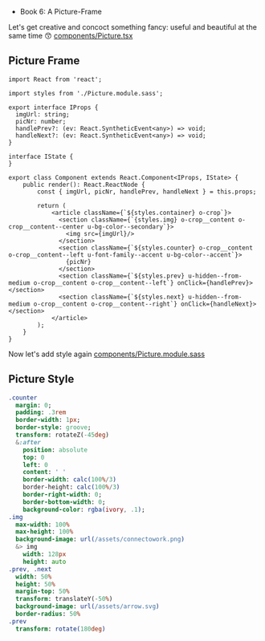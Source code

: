 - Book 6: A Picture-Frame

Let's get creative and concoct something fancy: useful and beautiful at the same time :kissing_smiling_eyes:
[components/Picture.tsx](#Picture-Frame "save:")


## Picture Frame

```tsx
import React from 'react';

import styles from './Picture.module.sass';

export interface IProps {
  imgUrl: string;
  picNr: number;
  handlePrev?: (ev: React.SyntheticEvent<any>) => void;
  handleNext?: (ev: React.SyntheticEvent<any>) => void;
}

interface IState {
}

export class Component extends React.Component<IProps, IState> {
    public render(): React.ReactNode {
        const { imgUrl, picNr, handlePrev, handleNext } = this.props;

        return (
            <article className={`${styles.container} o-crop`}>
              <section className={`{styles.img} o-crop__content o-crop__content--center u-bg-color--secondary`}>
                <img src={imgUrl}/>
              </section>
              <section className={`${styles.counter} o-crop__content o-crop__content--left u-font-family--accent u-bg-color--accent`}>
                {picNr}
              </section>
              <section className={`${styles.prev} u-hidden--from-medium o-crop__content o-crop__content--left`} onClick={handlePrev}></section>
              <section className={`${styles.next} u-hidden--from-medium o-crop__content o-crop__content--right`} onClick={handleNext}></section>
            </article>
        );
    }
}

```

Now let's add style again
[components/Picture.module.sass](#Picture-Style "save:")


## Picture Style

```sass
.counter
  margin: 0;
  padding: .3rem
  border-width: 1px;
  border-style: groove;
  transform: rotateZ(-45deg)
  &:after
    position: absolute
    top: 0
    left: 0
    content: ' '
    border-width: calc(100%/3)
    border-height: calc(100%/3)
    border-right-width: 0;
    border-bottom-width: 0;
    background-color: rgba(ivory, .1);
.img
  max-width: 100%
  max-height: 100%
  background-image: url(/assets/connectowork.png)
  &> img
    width: 128px
    height: auto
.prev, .next
  width: 50%
  height: 50%
  margin-top: 50%
  transform: translateY(-50%)
  background-image: url(/assets/arrow.svg)
  border-radius: 50%
.prev
  transform: rotate(180deg)

```

